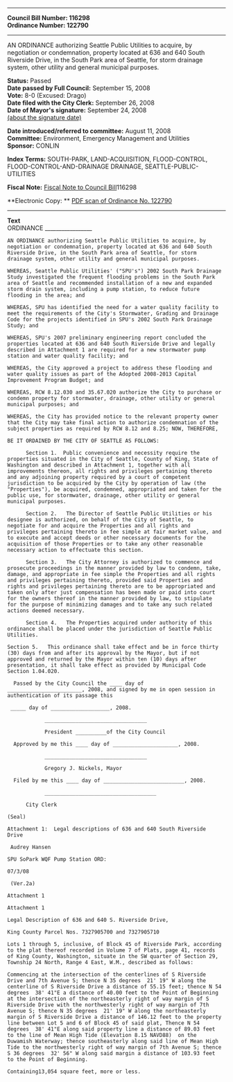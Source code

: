 * * * * *  
  
**Council Bill Number: [](#h0)[](#h2)116298**   
**Ordinance Number: 122790**  
  
* * * * *  
  
AN ORDINANCE authorizing Seattle Public Utilities to acquire, by negotiation or condemnation, property located at 636 and 640 South Riverside Drive, in the South Park area of Seattle, for storm drainage system, other utility and general municipal purposes.  
  
**Status:** Passed   
**Date passed by Full Council:** September 15, 2008   
**Vote:** 8-0 (Excused: Drago)   
**Date filed with the City Clerk:** September 26, 2008   
**Date of Mayor's signature:** September 24, 2008   
[(about the signature date)](/~public/approvaldate.htm)   
  
  
**Date introduced/referred to committee:** August 11, 2008   
**Committee:** Environment, Emergency Management and Utilities   
**Sponsor:** CONLIN   
  
**Index Terms:** SOUTH-PARK, LAND-ACQUISITION, FLOOD-CONTROL, FLOOD-CONTROL-AND-DRAINAGE DRAINAGE, SEATTLE-PUBLIC-UTILITIES  
  
**Fiscal Note:** [Fiscal Note to Council Bill](http://clerk.seattle.gov/~public/fnote/116298.htm)[](#h1)[](#h3)116298  
  
**Electronic Copy: ** [PDF scan of Ordinance No. 122790](/~archives/Ordinances/Ord_122790.pdf)  
  
* * * * *  
  
**Text**  
    ORDINANCE _________________  
  
    AN ORDINANCE authorizing Seattle Public Utilities to acquire, by  
    negotiation or condemnation, property located at 636 and 640 South  
    Riverside Drive, in the South Park area of Seattle, for storm  
    drainage system, other utility and general municipal purposes.  
  
    WHEREAS, Seattle Public Utilities' ("SPU's") 2002 South Park Drainage  
    Study investigated the frequent flooding problems in the South Park  
    area of Seattle and recommended installation of a new and expanded  
    storm drain system, including a pump station, to reduce future  
    flooding in the area; and  
  
    WHEREAS, SPU has identified the need for a water quality facility to  
    meet the requirements of the City's Stormwater, Grading and Drainage  
    Code for the projects identified in SPU's 2002 South Park Drainage  
    Study; and  
  
    WHEREAS, SPU's 2007 preliminary engineering report concluded the  
    properties located at 636 and 640 South Riverside Drive and legally  
    described in Attachment 1 are required for a new stormwater pump  
    station and water quality facility; and  
  
    WHEREAS, the City approved a project to address these flooding and  
    water quality issues as part of the Adopted 2008-2013 Capital  
    Improvement Program Budget; and  
  
    WHEREAS, RCW 8.12.030 and 35.67.020 authorize the City to purchase or  
    condemn property for stormwater, drainage, other utility or general  
    municipal purposes; and  
  
    WHEREAS, the City has provided notice to the relevant property owner  
    that the City may take final action to authorize condemnation of the  
    subject properties as required by RCW 8.12 and 8.25; NOW, THEREFORE,  
  
    BE IT ORDAINED BY THE CITY OF SEATTLE AS FOLLOWS:  
  
          Section 1.  Public convenience and necessity require the  
    properties situated in the City of Seattle, County of King, State of  
    Washington and described in Attachment 1, together with all  
    improvements thereon, all rights and privileges pertaining thereto  
    and any adjoining property required by a court of competent  
    jurisdiction to be acquired by the City by operation of law (the  
    "Properties"), be acquired, condemned, appropriated and taken for the  
    public use, for stormwater, drainage, other utility or general  
    municipal purposes.  
  
          Section 2.   The Director of Seattle Public Utilities or his  
    designee is authorized, on behalf of the City of Seattle, to  
    negotiate for and acquire the Properties and all rights and  
    privileges pertaining thereto in fee simple at fair market value, and  
    to execute and accept deeds or other necessary documents for the  
    acquisition of those Properties or to take any other reasonable  
    necessary action to effectuate this section.  
  
          Section 3.   The City Attorney is authorized to commence and  
    prosecute proceedings in the manner provided by law to condemn, take,  
    damage, and appropriate in fee simple the Properties and all rights  
    and privileges pertaining thereto, provided said Properties and  
    rights and privileges pertaining thereto are to be appropriated and  
    taken only after just compensation has been made or paid into court  
    for the owners thereof in the manner provided by law, to stipulate  
    for the purpose of minimizing damages and to take any such related  
    actions deemed necessary.  
  
          Section 4.   The Properties acquired under authority of this  
    ordinance shall be placed under the jurisdiction of Seattle Public  
    Utilities.  
  
    Section 5.   This ordinance shall take effect and be in force thirty  
    (30) days from and after its approval by the Mayor, but if not  
    approved and returned by the Mayor within ten (10) days after  
    presentation, it shall take effect as provided by Municipal Code  
    Section 1.04.020.  
  
      Passed by the City Council the ____ day of  
    ________________________, 2008, and signed by me in open session in  
    authentication of its passage this  
  
     _____ day of ___________________, 2008.  
  
                _________________________________  
  
                President __________of the City Council  
  
      Approved by me this ____ day of _____________________, 2008.  
  
                _________________________________  
  
                Gregory J. Nickels, Mayor  
  
      Filed by me this ____ day of __________________________, 2008.  
  
                ____________________________________  
  
          City Clerk  
  
    (Seal)  
  
    Attachment 1:  Legal descriptions of 636 and 640 South Riverside  
    Drive  
  
     Audrey Hansen  
  
    SPU SoPark WQF Pump Station ORD:  
  
    07/3/08  
  
     (Ver.2a)  
  
    Attachment 1  
  
    Attachment 1  
  
    Legal Description of 636 and 640 S. Riverside Drive,  
  
    King County Parcel Nos. 7327905700 and 7327905710  
  
    Lots 1 through 5, inclusive, of Block 45 of Riverside Park, according  
    to the plat thereof recorded in Volume 7 of Plats, page 41, records  
    of King County, Washington, situate in the SW quarter of Section 29,  
    Township 24 North, Range 4 East, W.M., described as follows:  
  
    Commencing at the intersection of the centerlines of S Riverside  
    Drive and 7th Avenue S; thence N 35 degrees  21' 19" W along the  
    centerline of S Riverside Drive a distance of 55.15 feet; thence N 54  
    degrees  38' 41"E a distance of 40.00 feet to the Point of Beginning  
    at the intersection of the northeasterly right of way margin of S  
    Riverside Drive with the northwesterly right of way margin of 7th  
    Avenue S; thence N 35 degrees  21' 19" W along the northeasterly  
    margin of S Riverside Drive a distance of 146.12 feet to the property  
    line between Lot 5 and 6 of Block 45 of said plat, Thence N 54  
    degrees  38' 41"E along said property line a distance of 89.03 feet  
    to the line of Mean High Tide (Elevation 8.15 NAVD88)  on the  
    Duwamish Waterway; thence southeasterly along said line of Mean High  
    Tide to the northwesterly right of way margin of 7th Avenue S; thence  
    S 36 degrees  32' 56" W along said margin a distance of 103.93 feet  
    to the Point of Beginning.  
  
    Containing13,054 square feet, more or less.  
